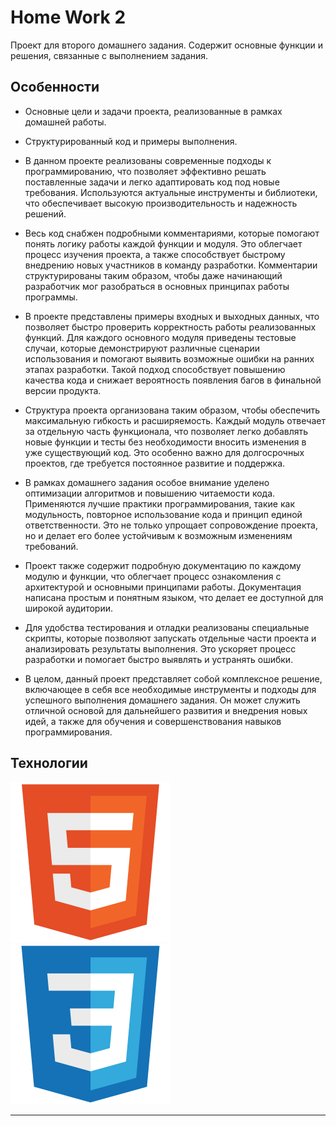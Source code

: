 # Home Work 2

Проект для второго домашнего задания. Содержит основные функции и решения, связанные с выполнением задания.

## Особенности

- Основные цели и задачи проекта, реализованные в рамках домашней работы.
- Структурированный код и примеры выполнения.
- В данном проекте реализованы современные подходы к программированию, что позволяет эффективно решать поставленные задачи и легко адаптировать код под новые требования. Используются актуальные инструменты и библиотеки, что обеспечивает высокую производительность и надежность решений.

- Весь код снабжен подробными комментариями, которые помогают понять логику работы каждой функции и модуля. Это облегчает процесс изучения проекта, а также способствует быстрому внедрению новых участников в команду разработки. Комментарии структурированы таким образом, чтобы даже начинающий разработчик мог разобраться в основных принципах работы программы.

- В проекте представлены примеры входных и выходных данных, что позволяет быстро проверить корректность работы реализованных функций. Для каждого основного модуля приведены тестовые случаи, которые демонстрируют различные сценарии использования и помогают выявить возможные ошибки на ранних этапах разработки. Такой подход способствует повышению качества кода и снижает вероятность появления багов в финальной версии продукта.

- Структура проекта организована таким образом, чтобы обеспечить максимальную гибкость и расширяемость. Каждый модуль отвечает за отдельную часть функционала, что позволяет легко добавлять новые функции и тесты без необходимости вносить изменения в уже существующий код. Это особенно важно для долгосрочных проектов, где требуется постоянное развитие и поддержка.

- В рамках домашнего задания особое внимание уделено оптимизации алгоритмов и повышению читаемости кода. Применяются лучшие практики программирования, такие как модульность, повторное использование кода и принцип единой ответственности. Это не только упрощает сопровождение проекта, но и делает его более устойчивым к возможным изменениям требований.

- Проект также содержит подробную документацию по каждому модулю и функции, что облегчает процесс ознакомления с архитектурой и основными принципами работы. Документация написана простым и понятным языком, что делает ее доступной для широкой аудитории.

- Для удобства тестирования и отладки реализованы специальные скрипты, которые позволяют запускать отдельные части проекта и анализировать результаты выполнения. Это ускоряет процесс разработки и помогает быстро выявлять и устранять ошибки.

- В целом, данный проект представляет собой комплексное решение, включающее в себя все необходимые инструменты и подходы для успешного выполнения домашнего задания. Он может служить отличной основой для дальнейшего развития и внедрения новых идей, а также для обучения и совершенствования навыков программирования.

## Технологии

![HTML5](https://raw.githubusercontent.com/devicons/devicon/master/icons/html5/html5-original.svg)  
![CSS3](https://raw.githubusercontent.com/devicons/devicon/master/icons/css3/css3-original.svg)

---
